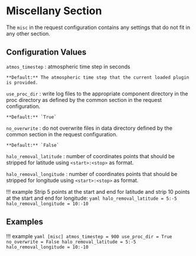 # Miscellany Section

The `misc` in the request configuration contains any settings that do not fit in any other section.

## Configuration Values

`atmos_timestep`
:   atmospheric time step in seconds

    **Default:** The atmospheric time step that the current loaded plugin is provided.

`use_proc_dir`
:   write log files to the appropriate component directory in the proc directory as defined by the common section in the 
    request configuration.

    **Default:** `True`

`no_overwrite`
:   do not overwrite files in data directory defined by the common section in the request configuration.

    **Default:** `False`

`halo_removal_latitude`
:   number of coordinates points that should be stripped for latitude using `<start>:<stop>` as format.

`halo_removal_longitude`
:   number of coordinates points that should be stripped for longitude using `<start>:<stop>` as format.

!!! example
    Strip 5 points at the start and end for latitude and strip 10 points at the start and end
    for longitude:
    ```yaml
    halo_removal_latitude = 5:-5
    halo_removal_longitude = 10:-10
    ```

## Examples

!!! example
    ```yaml
    [misc]
    atmos_timestep = 900
    use_proc_dir = True
    no_overwrite = False
    halo_removal_latitude = 5:-5
    halo_removal_longitude = 10:-10
    ```
